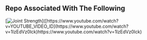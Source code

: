 ## Repo Associated With The Following

[![Joint Strength]([https://img.youtube.com/vi/YOUTUBE_VIDEO_ID/0.jpg](https://www.youtube.com/watch?v=1IzEdVz0lck))]([https://www.youtube.com/watch?v=YOUTUBE_VIDEO_ID](https://www.youtube.com/watch?v=1IzEdVz0lck)https://www.youtube.com/watch?v=1IzEdVz0lck)
